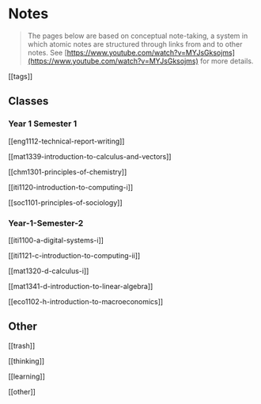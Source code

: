 # Notes

> The pages below are based on conceptual note-taking, a system in which
> atomic notes are structured through links from and to other notes.
> See [https://www.youtube.com/watch?v=MYJsGksojms](https://www.youtube.com/watch?v=MYJsGksojms) for more details.

[[tags]]

## Classes

### Year 1 Semester 1

[[eng1112-technical-report-writing]]

[[mat1339-introduction-to-calculus-and-vectors]]

[[chm1301-principles-of-chemistry]]

[[iti1120-introduction-to-computing-i]]

[[soc1101-principles-of-sociology]]

### Year-1-Semester-2

[[iti1100-a-digital-systems-i]]

[[iti1121-c-introduction-to-computing-ii]]

[[mat1320-d-calculus-i]]

[[mat1341-d-introduction-to-linear-algebra]]

[[eco1102-h-introduction-to-macroeconomics]]

## Other

[[trash]]

[[thinking]]

[[learning]]

[[other]]
